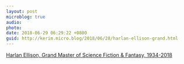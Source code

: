 ```yaml
---
layout: post
microblog: true
audio: 
photo: 
date: 2018-06-29 06:29:22 +0800
guid: http://kerim.micro.blog/2018/06/28/harlan-ellison-grand.html
---
```

[Harlan Ellison, Grand Master of Science Fiction & Fantasy, 1934-2018](https://www.tor.com/2018/06/28/harlan-ellison-1934-2018-obituary/) 
